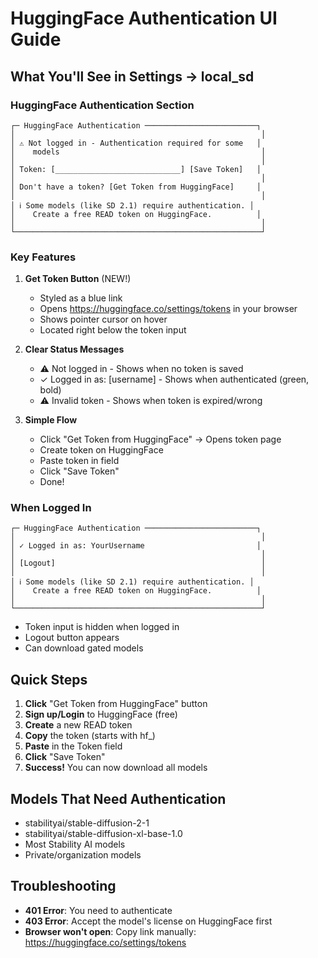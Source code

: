 # HuggingFace Authentication UI Guide

## What You'll See in Settings → local_sd

### HuggingFace Authentication Section

```
┌─ HuggingFace Authentication ─────────────────────────┐
│                                                       │
│ ⚠ Not logged in - Authentication required for some   │
│    models                                             │
│                                                       │
│ Token: [____________________________] [Save Token]   │
│                                                       │
│ Don't have a token? [Get Token from HuggingFace]     │
│                                                       │
│ ℹ️ Some models (like SD 2.1) require authentication. │
│    Create a free READ token on HuggingFace.          │
│                                                       │
└───────────────────────────────────────────────────────┘
```

### Key Features

1. **Get Token Button** (NEW!)
   - Styled as a blue link
   - Opens https://huggingface.co/settings/tokens in your browser
   - Shows pointer cursor on hover
   - Located right below the token input

2. **Clear Status Messages**
   - ⚠ Not logged in - Shows when no token is saved
   - ✓ Logged in as: [username] - Shows when authenticated (green, bold)
   - ⚠ Invalid token - Shows when token is expired/wrong

3. **Simple Flow**
   - Click "Get Token from HuggingFace" → Opens token page
   - Create token on HuggingFace
   - Paste token in field
   - Click "Save Token"
   - Done!

### When Logged In

```
┌─ HuggingFace Authentication ─────────────────────────┐
│                                                       │
│ ✓ Logged in as: YourUsername                         │
│                                                       │
│ [Logout]                                              │
│                                                       │
│ ℹ️ Some models (like SD 2.1) require authentication. │
│    Create a free READ token on HuggingFace.          │
│                                                       │
└───────────────────────────────────────────────────────┘
```

- Token input is hidden when logged in
- Logout button appears
- Can download gated models

## Quick Steps

1. **Click** "Get Token from HuggingFace" button
2. **Sign up/Login** to HuggingFace (free)
3. **Create** a new READ token
4. **Copy** the token (starts with hf_)
5. **Paste** in the Token field
6. **Click** "Save Token"
7. **Success!** You can now download all models

## Models That Need Authentication

- stabilityai/stable-diffusion-2-1
- stabilityai/stable-diffusion-xl-base-1.0
- Most Stability AI models
- Private/organization models

## Troubleshooting

- **401 Error**: You need to authenticate
- **403 Error**: Accept the model's license on HuggingFace first
- **Browser won't open**: Copy link manually: https://huggingface.co/settings/tokens